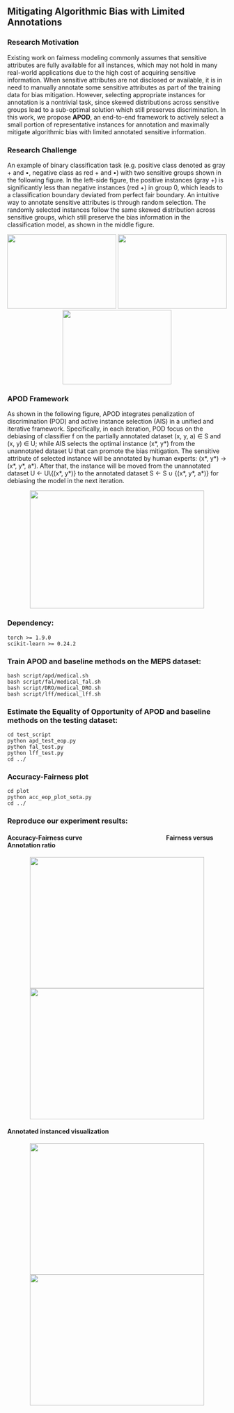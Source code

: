 ## Mitigating Algorithmic Bias with Limited Annotations

### Research Motivation

Existing work on fairness modeling commonly assumes that sensitive attributes are fully available for all instances, which may not hold in many real-world applications due to the high cost of acquiring sensitive information. 
When sensitive attributes are not disclosed or available, it is in need to manually annotate some sensitive attributes as part of the training data for bias mitigation.
However, selecting appropriate instances for annotation is a nontrivial task, since skewed distributions across sensitive groups lead to a sub-optimal solution which still preserves discrimination. 
In this work, we propose **APOD**, an end-to-end framework to actively select a small portion of representative instances for annotation and maximally mitigate algorithmic bias with limited annotated sensitive information. 

### Research Challenge

An example of binary classification task (e.g. positive class denoted as gray + and •, negative class as red + and •) with two sensitive groups shown in the following figure.
In the left-side figure, the positive instances (gray +) is significantly less than negative instances (red +) in group 0, which leads to a classification boundary deviated from perfect fair boundary.
An intuitive way to annotate sensitive attributes is through random selection. 
The randomly selected instances follow the same skewed distribution across sensitive groups, which still preserve the bias information in the classification model, as shown in the middle figure.

<div align=center>
<img width="250" height="170" src="https://anonymous.4open.science/r/APD-fairness-5232/figure/unfair_classification-cropped.png">
<img width="250" height="170" src="https://anonymous.4open.science/r/APD-fairness-5232/figure/RS_debias-cropped.png">
<img width="250" height="170" src="https://anonymous.4open.science/r/APD-fairness-5232/figure/Global_optimal_debias.png">
</div>

### APOD Framework

As shown in the following figure, APOD integrates penalization of discrimination (POD) and active instance selection (AIS) in a unified and iterative framework.
Specifically, in each iteration, POD focus on the debiasing of classifier f on the partially annotated dataset (x, y, a) ∈ S and (x, y) ∈ U; 
while AIS selects the optimal instance (x*, y*)
from the unannotated dataset U that can promote the bias mitigation.
The sensitive attribute of selected instance will be annotated by human experts: (x*, y*) → (x*, y*, a*).
After that, the instance will be moved from the unannotated dataset U ← U\\{(x*, y*)} to the annotated dataset S ← S ∪ {(x*, y*, a*)} for debiasing the model in the next iteration.


<div align=center>
<img width="400" height="270" src="https://anonymous.4open.science/r/APD-fairness-5232/figure/active_fairness-cropped.png">
</div>

### Dependency:
````angular2html
torch >= 1.9.0
scikit-learn >= 0.24.2
````

### Train APOD and baseline methods on the MEPS dataset:
````angular2html
bash script/apd/medical.sh
bash script/fal/medical_fal.sh
bash script/DRO/medical_DRO.sh
bash script/lff/medical_lff.sh
````

### Estimate the Equality of Opportunity of APOD and baseline methods on the testing dataset:
````angular2html
cd test_script
python apd_test_eop.py
python fal_test.py
python lff_test.py
cd ../
````

### Accuracy-Fairness plot
````angular2html
cd plot
python acc_eop_plot_sota.py
cd ../
````

### Reproduce our experiment results:

#### Accuracy-Fairness curve &nbsp;&nbsp;&nbsp;&nbsp;&nbsp;&nbsp;&nbsp;&nbsp;&nbsp;&nbsp;&nbsp;&nbsp;&nbsp;&nbsp;&nbsp;&nbsp;&nbsp;&nbsp;&nbsp;&nbsp;&nbsp;&nbsp;&nbsp;&nbsp;&nbsp;&nbsp;&nbsp;&nbsp;&nbsp;&nbsp;&nbsp;&nbsp;&nbsp;&nbsp;&nbsp;&nbsp;&nbsp;&nbsp;&nbsp;&nbsp;&nbsp;&nbsp;&nbsp;&nbsp;&nbsp;&nbsp;&nbsp;&nbsp;&nbsp;&nbsp;&nbsp;&nbsp;&nbsp;&nbsp;&nbsp;&nbsp; Fairness versus Annotation ratio
<div align=center>
<img width="400" height="300" src="https://anonymous.4open.science/r/APD-fairness-5232/figure/ACC_vs_EOP_medical_SOTA.png">
<img width="400" height="300" src="https://anonymous.4open.science/r/APD-fairness-5232/figure/EO_vs_label_medical.png">
</div>

#### Annotated instanced visualization
<div align=center>
<img width="400" height="300" src="https://anonymous.4open.science/r/APD-fairness-5232/figure/apd_labelset_show_Y.png">
<img width="400" height="300" src="https://anonymous.4open.science/r/APD-fairness-5232/figure/apd_labelset_show_Z.png">
</div>

